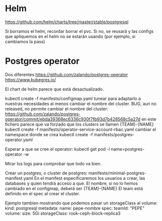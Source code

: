 # Helm
https://github.com/helm/charts/tree/master/stable/postgresql

Si borramos el helm, recordar borrar el pvc. Si no, se reusará y las configs que apliquemos en el helm no se estarán usando (por ejemplo, si cambiamos la pass)



# Postgres operator
Dos diferentes
https://github.com/zalando/postgres-operator
https://www.kubegres.io/


El chart de helm parece que está desactualizado.

kubectl create -f manifests/configmap.yaml
  tunear para adaptarlo a nuestras necesidades
  al menos cambiar el nombre del cluster. BUG, aun no released, no permite cambiar el nombre del cluster: https://github.com/zalando/postgres-operator/commit/ebda39368ec6336c930f7fb93d7b428568c5a27d
  en este fichero parece que va forzado que los clusters se llamen {TEAM}-{NAME}
kubectl create -f manifests/operator-service-account-rbac.yaml
  cambiar el namespace donde se crea
kubectl create -f manifests/postgres-operator.yaml

Esperar a que se cree el operator:
kubectl get pod -l name=postgres-operator -w

Mirar los logs para comprobar que todo va bien.


Crear un postgres, o cluster de postgres:
manifests/minimal-postgres-manifest.yaml
En el manifest especificaremos los usuarios a crear, las databases y quien tendrá acceso a que.
El nombre, si no lo hemos cambiado en el configmap, deberá ser {TEAM}-{NAME}
El team está definido en el spec al crear el cluster.

Ejemplo tambien mostrando que podemos pasar un storageClass al volume:
kind: postgresql
metadata:
  name: pepe-nombre
spec:
  teamId: "PEPE"
  volume:
    size: 5Gi
    storageClass: rook-ceph-block-replica3


